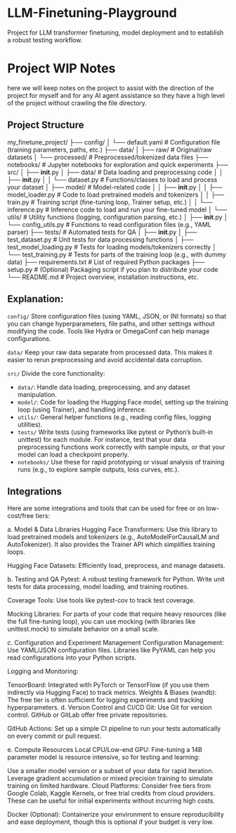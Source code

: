 # LLM-Finetuning-Playground
Project for LLM transformer finetuning, model deployment and to establish a robust testing workflow.

# Project WIP Notes
here we will keep notes on the project to assist with the direction of the project for myself and for any AI agent assistance so they have a high level of the project without crawling the file directory.

## Project Structure

my_finetune_project/
├── config/
│   └── default.yaml            # Configuration file (training parameters, paths, etc.)
├── data/
│   ├── raw/                    # Original/raw datasets
│   └── processed/              # Preprocessed/tokenized data files
├── notebooks/                  # Jupyter notebooks for exploration and quick experiments
├── src/
│   ├── __init__.py
│   ├── data/                   # Data loading and preprocessing code
│   │   ├── __init__.py
│   │   └── dataset.py          # Functions/classes to load and process your dataset
│   ├── model/                  # Model-related code
│   │   ├── __init__.py
│   │   ├── model_loader.py     # Code to load pretrained models and tokenizers
│   │   ├── train.py            # Training script (fine-tuning loop, Trainer setup, etc.)
│   │   └── inference.py        # Inference code to load and run your fine-tuned model
│   └── utils/                  # Utility functions (logging, configuration parsing, etc.)
│       ├── __init__.py
│       └── config_utils.py     # Functions to read configuration files (e.g., YAML parser)
├── tests/                      # Automated tests for QA
│   ├── __init__.py
│   ├── test_dataset.py         # Unit tests for data processing functions
│   ├── test_model_loading.py   # Tests for loading models/tokenizers correctly
│   └── test_training.py        # Tests for parts of the training loop (e.g., with dummy data)
├── requirements.txt            # List of required Python packages
├── setup.py                    # (Optional) Packaging script if you plan to distribute your code
└── README.md                   # Project overview, installation instructions, etc.

## Explanation:

`config/`
Store configuration files (using YAML, JSON, or INI formats) so that you can change hyperparameters, file paths, and other settings without modifying the code. Tools like Hydra or OmegaConf can help manage configurations.

`data/`
Keep your raw data separate from processed data. This makes it easier to rerun preprocessing and avoid accidental data corruption.

`src/`
Divide the core functionality:

- `data/`: Handle data loading, preprocessing, and any dataset manipulation.
- `model/`: Code for loading the Hugging Face model, setting up the training loop (using Trainer), and handling inference.
- `utils/`: General helper functions (e.g., reading config files, logging utilities).
- `tests/`
Write tests (using frameworks like pytest or Python’s built-in unittest) for each module. For instance, test that your data preprocessing functions work correctly with sample inputs, or that your model can load a checkpoint properly.
- `notebooks/`
Use these for rapid prototyping or visual analysis of training runs (e.g., to explore sample outputs, loss curves, etc.).

## Integrations
Here are some integrations and tools that can be used for free or on low-cost/free tiers:

a. Model & Data Libraries
Hugging Face Transformers:
Use this library to load pretrained models and tokenizers (e.g., AutoModelForCausalLM and AutoTokenizer). It also provides the Trainer API which simplifies training loops.

Hugging Face Datasets:
Efficiently load, preprocess, and manage datasets.

b. Testing and QA
Pytest:
A robust testing framework for Python. Write unit tests for data processing, model loading, and training routines.

Coverage Tools:
Use tools like pytest-cov to track test coverage.

Mocking Libraries:
For parts of your code that require heavy resources (like the full fine-tuning loop), you can use mocking (with libraries like unittest.mock) to simulate behavior on a small scale.

c. Configuration and Experiment Management
Configuration Management:
Use YAML/JSON configuration files. Libraries like PyYAML can help you read configurations into your Python scripts.

Logging and Monitoring:

TensorBoard: Integrated with PyTorch or TensorFlow (if you use them indirectly via Hugging Face) to track metrics.
Weights & Biases (wandb): The free tier is often sufficient for logging experiments and tracking hyperparameters.
d. Version Control and CI/CD
Git:
Use Git for version control. GitHub or GitLab offer free private repositories.

GitHub Actions:
Set up a simple CI pipeline to run your tests automatically on every commit or pull request.

e. Compute Resources
Local CPU/Low-end GPU:
Fine-tuning a 14B parameter model is resource intensive, so for testing and learning:

Use a smaller model version or a subset of your data for rapid iteration.
Leverage gradient accumulation or mixed precision training to simulate training on limited hardware.
Cloud Platforms:
Consider free tiers from Google Colab, Kaggle Kernels, or free trial credits from cloud providers. These can be useful for initial experiments without incurring high costs.

Docker (Optional):
Containerize your environment to ensure reproducibility and ease deployment, though this is optional if your budget is very low.

